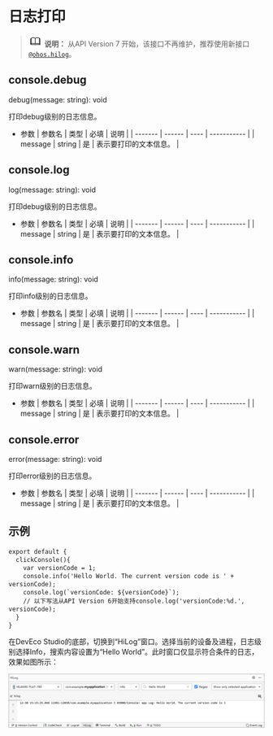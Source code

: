 # 日志打印

> ![icon-note.gif](public_sys-resources/icon-note.gif) **说明：**
> 从API Version 7 开始，该接口不再维护，推荐使用新接口[`@ohos.hilog`](js-apis-hilog.md)。

## console.debug

debug(message: string): void

打印debug级别的日志信息。

- 参数
  | 参数名     | 类型     | 必填   | 说明          |
  | ------- | ------ | ---- | ----------- |
  | message | string | 是    | 表示要打印的文本信息。 |


## console.log

log(message: string): void

打印debug级别的日志信息。

- 参数
  | 参数名     | 类型     | 必填   | 说明          |
  | ------- | ------ | ---- | ----------- |
  | message | string | 是    | 表示要打印的文本信息。 |


## console.info

info(message: string): void

打印info级别的日志信息。

- 参数
  | 参数名     | 类型     | 必填   | 说明          |
  | ------- | ------ | ---- | ----------- |
  | message | string | 是    | 表示要打印的文本信息。 |


## console.warn

warn(message: string): void

打印warn级别的日志信息。

- 参数
  | 参数名     | 类型     | 必填   | 说明          |
  | ------- | ------ | ---- | ----------- |
  | message | string | 是    | 表示要打印的文本信息。 |


## console.error

error(message: string): void

打印error级别的日志信息。

- 参数
  | 参数名     | 类型     | 必填   | 说明          |
  | ------- | ------ | ---- | ----------- |
  | message | string | 是    | 表示要打印的文本信息。 |


## 示例

```
export default {    
  clickConsole(){        
    var versionCode = 1;        
    console.info('Hello World. The current version code is ' + versionCode);        
    console.log(`versionCode: ${versionCode}`);        
    // 以下写法从API Version 6开始支持console.log('versionCode:%d.', versionCode);    
  }
}
```

在DevEco Studio的底部，切换到“HiLog”窗口。选择当前的设备及进程，日志级别选择Info，搜索内容设置为“Hello World”。此时窗口仅显示符合条件的日志，效果如图所示：

![zh-cn_image_0000001200913929](figures/zh-cn_image_0000001200913929.png)
